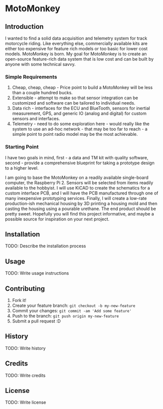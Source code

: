 # MotoMonkey
## Introduction
I wanted to find a solid data acquisition and telemetry system for track motorcycle riding. Like everything else, commercially available kits are either too expensive for feature rich models or too basic for lower cost models.  MotoMonkey is born. My goal for MotoMonkey is to create an open-source feature-rich data system that is low cost and can be built by anyone with some technical savvy.  

### Simple Requirements
1. Cheap, cheap, cheap - Price point to build a MotoMonkey will be less than a couple hundred bucks.
2. Extensible - attempt to make so that sensor integration can be customized and software can be tailored to individual needs.
3. Data rich - interfaces for the ECU and BlueTooth, sensors for inertial measurement, GPS, and generic IO (analog and digital) for custom sensors and interfaces.
4. Telemetry - need to do some exploration here - would really like the system to use an ad-hoc network - that may be too far to reach - a simple point to point radio model may be the most achievable.

### Starting Point
I have two goals in mind, first - a data and TM kit with quality software, second - provide a comprehensive blueprint for taking a prototype design to a higher level.  

I am going to base the MotoMonkey on a readily available single-board computer, the Raspberry Pi 2.  Sensors will be selected from items readily available to the hobbyist.  I will use KiCAD to create the schematics for a custom interface PCB, and I will have the PCB manufactured through one of many inexpensive prototyping services.  Finally, I will create a low-rate production-ish mechanical housing by 3D printing a housing mold and then casting the housing using a pourable urethane.  The end product should be pretty sweet. Hopefully you will find this project informative, and maybe a possible source for inspiration on your next project.

## Installation
TODO: Describe the installation process

## Usage
TODO: Write usage instructions

## Contributing
1. Fork it!
2. Create your feature branch: `git checkout -b my-new-feature`
3. Commit your changes: `git commit -am 'Add some feature'`
4. Push to the branch: `git push origin my-new-feature`
5. Submit a pull request :D

## History
TODO: Write history

## Credits
TODO: Write credits

## License
TODO: Write license
